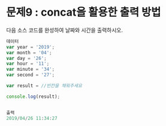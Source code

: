 # 문제9 : concat을 활용한 출력 방법

다음 소스 코드를 완성하여 날짜와 시간을 출력하시오.

```js
데이터
var year = '2019';
var month = '04';
var day = '26';
var hour = '11';
var minute = '34';
var second = '27';

var result = //빈칸을 채워주세요

console.log(result);


출력
2019/04/26 11:34:27
```
